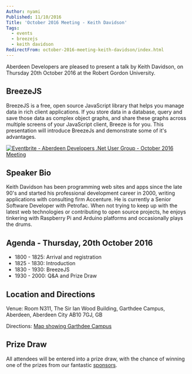 ```yaml
---
Author: nyami
Published: 11/10/2016
Title: 'October 2016 Meeting - Keith Davidson'
Tags:
  - events
  - breezejs
  - keith davidson
RedirectFrom: october-2016-meeting-keith-davidson/index.html
---
```


Aberdeen Developers are pleased to present a talk by Keith Davidson, on Thursday 20th October 2016 at the Robert Gordon University.

## BreezeJS

BreezeJS is a free, open source JavaScript library that helps you manage data in rich client applications. If you store data in a database, query and save those data as complex object graphs, and share these graphs across multiple screens of your JavaScript client, Breeze is for you. This presentation will introduce BreezeJs and demonstrate some of it's advantages.

[![Eventbrite - Aberdeen Developers .Net User Group - October 2016 Meeting](https://www.eventbrite.com/custombutton?eid=11987778769)](https://www.eventbrite.com/e/aberdeen-developers-net-user-group-october-2016-meeting-tickets-28505462606?aff=blog)

## Speaker Bio

Keith Davidson has been programming web sites and apps since the late 90's and started his professional development career in 2000, writing applications with consulting firm Accenture.  He is currently a Senior Software Developer with Petrofac.  When not trying to keep up with the latest web technologies or contributing to open source projects, he enjoys tinkering with Raspberry Pi and Arduino platforms and occasionally plays the drums.

## Agenda - Thursday, 20th October 2016

* 1800 - 1825: Arrival and registration
* 1825 - 1830: Introduction
* 1830 - 1930: BreezeJS
* 1930 - 2000: Q&A and Prize Draw

## Location and Directions

Venue: Room N311, The Sir Ian Wood Building, Garthdee Campus, Aberdeen, Aberdeen City AB10 7GJ, GB

Directions: [Map showing Garthdee Campus](https://www.google.co.uk/maps/place/The+Sir+Ian+Wood+Building,+Garthdee+Rd,+Aberdeen+AB10+7GJ)

## Prize Draw

All attendees will be entered into a prize draw, with the chance of winning one of the prizes from our fantastic [sponsors](http://www.aberdeendevelopers.co.uk/sponsors/).
